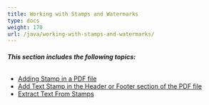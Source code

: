 ```yaml
---
title: Working with Stamps and Watermarks
type: docs
weight: 170
url: /java/working-with-stamps-and-watermarks/
---
```


###### **This section includes the following topics:** 
- [Adding Stamp in a PDF file](/pdf/java/adding-stamp-in-a-pdf-file-html/)
- [Add Text Stamp in the Header or Footer section of the PDF file](/pdf/java/add-text-stamp-in-the-header-or-footer-section-of-the-pdf-file-html/)
- [Extract Text From Stamps](/pdf/java/extract-text-from-stamps-html/)
